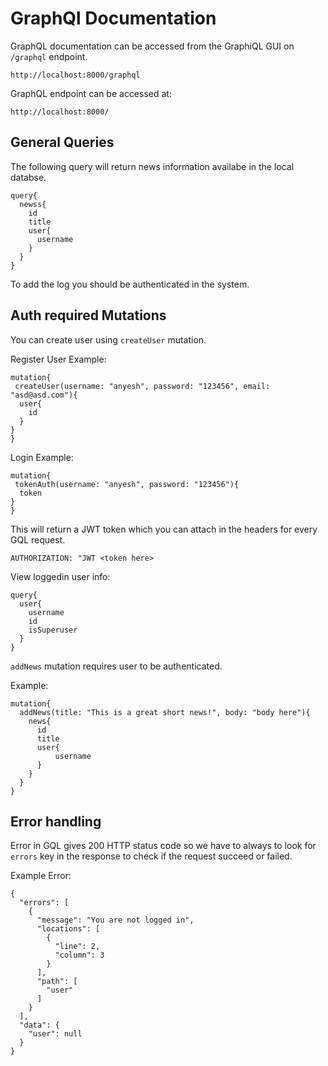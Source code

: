 # GraphQl Documentation

GraphQL documentation can be accessed from the GraphiQL GUI on `/graphql` endpoint.

```
http://localhost:8000/graphql

```

GraphQL endpoint can be accessed at:

```
http://localhost:8000/
```

## General Queries

The following query will return news information availabe in the local databse.

```
query{
  newss{
    id
    title
    user{
      username
    }
  }
}
```

To add the log you should be authenticated in the system.

## Auth required Mutations

You can create user using `createUser` mutation.

Register User Example:

```
mutation{
 createUser(username: "anyesh", password: "123456", email: "asd@asd.com"){
  user{
    id
  }
}
}
```

Login Example:

```
mutation{
 tokenAuth(username: "anyesh", password: "123456"){
  token
}
}
```

This will return a JWT token which you can attach in the headers for every GQL request.

```
AUTHORIZATION: "JWT <token here>
```

View loggedin user info:

```
query{
  user{
    username
    id
    isSuperuser
  }
}
```

`addNews` mutation requires user to be authenticated.

Example:

```
mutation{
  addNews(title: "This is a great short news!", body: "body here"){
    news{
      id
      title
      user{
          username
      }
    }
  }
}

```

## Error handling

Error in GQL gives 200 HTTP status code so we have to always to look for `errors` key in the response to check if the request succeed or failed.

Example Error:

```
{
  "errors": [
    {
      "message": "You are not logged in",
      "locations": [
        {
          "line": 2,
          "column": 3
        }
      ],
      "path": [
        "user"
      ]
    }
  ],
  "data": {
    "user": null
  }
}


```
